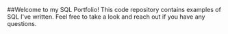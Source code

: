 ##Welcome to my SQL Portfolio! This code repository contains examples of SQL I've written. Feel free to take a look and reach out if you have any questions.
